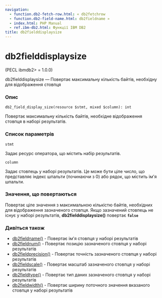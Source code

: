 ```yaml
---
navigation:
  - function.db2-fetch-row.html: « db2fetchrow
  - function.db2-field-name.html: db2fieldname »
  - index.html: PHP Manual
  - ref.ibm-db2.html: Функції IBM DB2
title: db2fielddisplaysize
---
```

# db2fielddisplaysize

(PECL ibmdb2> = 1.0.0)

db2fielddisplaysize — Повертає максимальну кількість байтів, необхідну для відображення стовпця

### Опис

```methodsynopsis
db2_field_display_size(resource $stmt, mixed $column): int
```

Повертає максимальну кількість байтів, необхідне відображення стовпця в наборі результатів.

### Список параметрів

`stmt`

Задає ресурс оператора, що містить набір результатів.

`column`

Задає стовпець у наборі результатів. Це може бути ціле число, що представляє індекс шпальти (починаючи з 0) або рядок, що містить ім'я шпальти.

### Значення, що повертаються

Повертає ціле значення з максимальною кількістю байтів, необхідних для відображення зазначеного стовпця. Якщо зазначений стовпець не існує у наборі результатів, **db2fielddisplaysize()** повертає **`false`**

### Дивіться також

-   [db2fieldname()](function.db2-field-name.html) - Повертає ім'я стовпця у наборі результатів
-   [db2fieldnum()](function.db2-field-num.html) - Повертає позицію зазначеного стовпця у наборі результатів
-   [db2fieldprecision()](function.db2-field-precision.html) - Повертає точність зазначеного стовпця у наборі результатів
-   [db2fieldscale()](function.db2-field-scale.html) - Повертає масштаб зазначеного стовпця у наборі результатів
-   [db2fieldtype()](function.db2-field-type.html) - Повертає тип даних зазначеного стовпця у наборі результатів
-   [db2fieldwidth()](function.db2-field-width.html) - Повертає ширину поточного значення вказаного стовпця у наборі результатів
